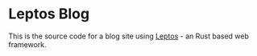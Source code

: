 # Leptos Blog

This is the source code for a blog site using [Leptos](https://leptos.dev/) - an Rust based web framework.
